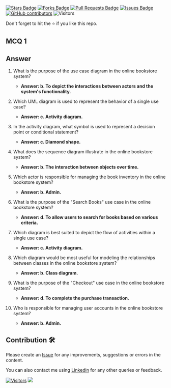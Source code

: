 <a href="https://github.com/drshahizan/learn-php/stargazers"><img src="https://img.shields.io/github/stars/drshahizan/learn-php" alt="Stars Badge"/></a>
<a href="https://github.com/drshahizan/learn-php/network/members"><img src="https://img.shields.io/github/forks/drshahizan/learn-php" alt="Forks Badge"/></a>
<a href="https://github.com/drshahizan/learn-php/pulls"><img src="https://img.shields.io/github/issues-pr/drshahizan/learn-php" alt="Pull Requests Badge"/></a>
<a href="https://github.com/drshahizan/learn-php/issues"><img src="https://img.shields.io/github/issues/drshahizan/learn-php" alt="Issues Badge"/></a>
<a href="https://github.com/drshahizan/learn-php/graphs/contributors"><img alt="GitHub contributors" src="https://img.shields.io/github/contributors/drshahizan/learn-php?color=2b9348"></a>
![Visitors](https://api.visitorbadge.io/api/visitors?path=https%3A%2F%2Fgithub.com%2Fdrshahizan%2Fsoftware-engineering&labelColor=%23d9e3f0&countColor=%23697689&style=flat)

Don't forget to hit the :star: if you like this repo.

## MCQ 1

## Answer

1. What is the purpose of the use case diagram in the online bookstore system?
   - **Answer: b. To depict the interactions between actors and the system's functionality.**

2. Which UML diagram is used to represent the behavior of a single use case?
   - **Answer: c. Activity diagram.**

3. In the activity diagram, what symbol is used to represent a decision point or conditional statement?
   - **Answer: c. Diamond shape.**

4. What does the sequence diagram illustrate in the online bookstore system?
   - **Answer: b. The interaction between objects over time.**

5. Which actor is responsible for managing the book inventory in the online bookstore system?
   - **Answer: b. Admin.**

6. What is the purpose of the "Search Books" use case in the online bookstore system?
   - **Answer: d. To allow users to search for books based on various criteria.**

7. Which diagram is best suited to depict the flow of activities within a single use case?
   - **Answer: c. Activity diagram.**

8. Which diagram would be most useful for modeling the relationships between classes in the online bookstore system?
   - **Answer: b. Class diagram.**

9. What is the purpose of the "Checkout" use case in the online bookstore system?
   - **Answer: d. To complete the purchase transaction.**

10. Who is responsible for managing user accounts in the online bookstore system?
    - **Answer: b. Admin.**

## Contribution 🛠️
Please create an [Issue](https://github.com/drshahizan/learn-php/issues) for any improvements, suggestions or errors in the content.

You can also contact me using [Linkedin](https://www.linkedin.com/in/drshahizan/) for any other queries or feedback.

[![Visitors](https://api.visitorbadge.io/api/visitors?path=https%3A%2F%2Fgithub.com%2Fdrshahizan&labelColor=%23697689&countColor=%23555555&style=plastic)](https://visitorbadge.io/status?path=https%3A%2F%2Fgithub.com%2Fdrshahizan)
![](https://hit.yhype.me/github/profile?user_id=81284918)


